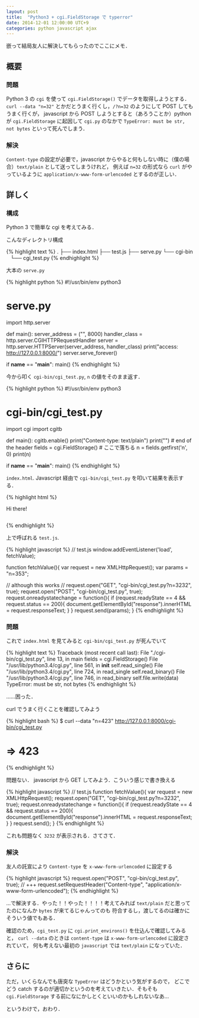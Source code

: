 ```yaml
---
layout: post
title:  "Python3 + cgi.FieldStorage で typerror"
date: 2014-12-01 12:00:00 UTC+9
categories: python javascript ajax
---
```


嵌って結局友人に解決してもらったのでここにメモ．

## 概要

### 問題

Python 3 の `cgi` を使って `cgi.FieldStorage()` でデータを取得しようとする．
`curl --data "n=32"` とかだとうまく行くし，`/?n=32` のようにして POST してもうまく行くが，
javascript から POST しようとすると（あろうことか）python が `cgi.FieldStorage` に起因して `cgi.py` のなかで
`TypeError: must be str, not bytes` といって死んでしまう．

### 解決

`Content-type` の設定が必要で，javascript からやると何もしない時に（僕の場合）`text/plain` として送ってしまうけれど，
例えば `n=32` の形式なら `curl` がやっているように `application/x-www-form-urlencoded` とするのが正しい．

## 詳しく

### 構成
Python 3 で簡単な cgi を考えてみる．

こんなディレクトリ構成

{% highlight text %}
.
├── index.html
├── test.js
├── serve.py
└── cgi-bin
    └── cgi_test.py
{% endhighlight %}

大本の `serve.py`

{% highlight python %}
#!/usr/bin/env python3
# serve.py
import http.server

def main():
    server_address = ("", 8000)
    handler_class = http.server.CGIHTTPRequestHandler
    server = http.server.HTTPServer(server_address, handler_class)
    print("access: http://127.0.0.1:8000/")
    server.serve_forever()

if __name__ == "__main__":
    main()
{% endhighlight %}

今から叩く `cgi-bin/cgi_test.py`, `n` の値をそのまま返す．

{% highlight python %}
#!/usr/bin/env python3
# cgi-bin/cgi_test.py
import cgi
import cgitb

def main():
    cgitb.enable()
    print("Content-type: text/plain")
    print("")  # end of the header
    fields = cgi.FieldStorage() # ここで落ちる
    n = fields.getfirst('n', 0)
    print(n)

if __name__ == "__main__":
    main()
{% endhighlight %}

`index.html`. Javascript 経由で `cgi-bin/cgi_test.py` を叩いて結果を表示する．

{% highlight html %}
<!DOCTYPE html>
<!-- index.html -->
<html lang="en">
<head>
  <meta charset="UTF-8">
  <title></title>
  <script src="./test.js"></script>
</head>
<body>
  Hi there!
  <pre id="response"></pre>
</body>
</html>
{% endhighlight %}

上で呼ばれる `test.js`.

{% highlight javascript %}
// test.js
window.addEventListener('load', fetchValue);

function fetchValue(){
  var request = new XMLHttpRequest();
  var params = "n=353";
  
  // although this works
  // request.open("GET", "cgi-bin/cgi_test.py?n=3232", true);
  request.open("POST", "cgi-bin/cgi_test.py", true);
  request.onreadystatechange = function(){
    if (request.readyState == 4 && request.status == 200){
      document.getElementById("response").innerHTML = request.responseText;
    }
  }
  request.send(params);
}
{% endhighlight %}


### 問題

これで `index.html` を見てみると `cgi-bin/cgi_test.py` が死んでいて

{% highlight text %}
Traceback (most recent call last):
  File "./cgi-bin/cgi_test.py", line 13, in main
    fields = cgi.FieldStorage()
  File "/usr/lib/python3.4/cgi.py", line 561, in __init__
    self.read_single()
  File "/usr/lib/python3.4/cgi.py", line 724, in read_single
    self.read_binary()
  File "/usr/lib/python3.4/cgi.py", line 746, in read_binary
    self.file.write(data)
TypeError: must be str, not bytes
{% endhighlight %}

……困った．

curl でうまく行くことを確認してみよう

{% highlight bash %}
$ curl --data "n=423" http://127.0.0.1:8000/cgi-bin/cgi_test.py
# => 423
{% endhighlight %}

問題ない． javascript から GET してみよう．こういう感じで書き換える

{% highlight javascript %}
// test.js
function fetchValue(){
  var request = new XMLHttpRequest();
  request.open("GET", "cgi-bin/cgi_test.py?n=3232", true);
  request.onreadystatechange = function(){
    if (request.readyState == 4 && request.status == 200){
      document.getElementById("response").innerHTML = request.responseText;
    }
  }
  request.send();
}
{% endhighlight %}

これも問題なく `3232` が表示される．さてさて．

### 解決

友人の託宣により `Content-type` を `x-www-form-urlencoded` に設定する

{% highlight javascript  %}
request.open("POST", "cgi-bin/cgi_test.py", true);
// +++
request.setRequestHeader("Content-type", "application/x-www-form-urlencoded");
{% endhighlight %}

…で解決する．やった！！やった！！！！考えてみれば `text/plain` だと思ってたのになんか `bytes` が来てるじゃんってのも
符合するし，渡してるのは確かにそういう値でもある．

確認のため，`cgi_test.py` に `cgi.print_environs()` を仕込んで確認してみると，
`curl --data` のときは `content-type` は `x-www-form-urlencoded` に設定されていて，
何も考えない最初の `javascript` では `text/plain` になっていた．


## さらに
ただ，いくらなんでも唐突な `TypeError` はどうかという気がするので，
どこでどう catch するのが適切かというのを考えていきたい．そもそも `cgi.FieldStorage` する前になにかしとくといいのかもしれないなあ…


というわけで，おわり．
